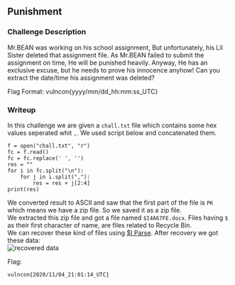 ## Punishment

### Challenge Description

Mr.BEAN was working on his school assignment, But unfortunately, his Lil Sister deleted that assignment file. As Mr.BEAN failed to submit the assignment on time, He will be punished heavily. Anyway, He has an exclusive excuse, but he needs to prove his innocence anyhow! Can you extract the date/time his assignment was deleted?  
  
Flag Format: vulncon{yyyy/mm/dd_hh:mm:ss_UTC}  
  
### Writeup

In this challenge we are given a `chall.txt` file which contains some hex values seperated whit `,`. We used script below and concatenated them. 
```python:
f = open("chall.txt", "r")
fc = f.read()
fc = fc.replace(' ', '')
res = ""
for i in fc.split("\n"):
    for j in i.split(","):
        res = res + j[2:4]
print(res)
```
We converted result to ASCII and saw that the first part of the file is `PK` which means we have a zip file. So we saved it as a zip file.  
We extracted this zip file and got a file named `$I4A67FE.docx`. Files having `$` as their first character of name, are files related to Recycle Bin.  
We can recover these kind of files using [$I Parse](https://df-stream.com/recycle-bin-i-parser/). After recovery we got these data:  
![recovered data]()  
  
  
Flag:
```
vulncon{2020/11/04_21:01:14_UTC}
```

